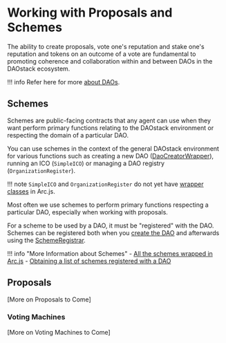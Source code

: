 # Working with Proposals and Schemes

The ability to create proposals, vote one's reputation and stake one's reputation and tokens on an outcome of a vote are fundamental to promoting coherence and collaboration within and between DAOs in the DAOstack ecosystem.

!!! info
    Refer here for more [about DAOs](Daos).

<a name="schemes"></a>
## Schemes

Schemes are public-facing contracts that any agent can use when they want perform primary functions relating to the DAOstack environment or respecting the domain of a particular DAO.

You can use schemes in the context of the general DAOstack environment for various functions such as creating a new DAO ([DaoCreatorWrapper](api/classes/DaoCreatorWrapper)), running an ICO (`SimpleICO`) or managing a DAO registry (`OrganizationRegister`).

!!! note
    `SimpleICO` and `OrganizationRegister` do not yet have [wrapper classes](Wrappers) in Arc.js.

Most often we use schemes to perform primary functions respecting a particular DAO, especially when working with proposals.

For a scheme to be used by a DAO, it must be "registered" with the DAO.  Schemes can be registered both when you [create the DAO](Daos#creatingDAOs) and afterwards using the [SchemeRegistrar](api/classes/SchemeRegistrarWrapper).  


!!! info "More Information about Schemes"
    - [All the schemes wrapped in Arc.js](Wrappers#wrappersByContractType)
    - [Obtaining a list of schemes registered with a DAO](Daos#gettingDaoSchemes)
    

## Proposals
[More on Proposals to Come]

### Voting Machines
[More on Voting Machines to Come]
